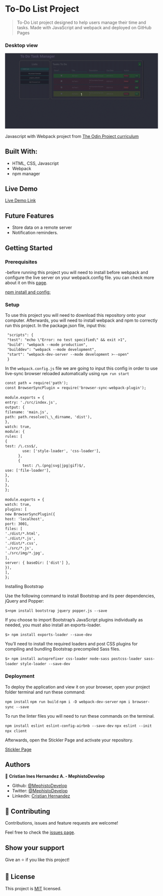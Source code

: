 # To-Do List Project

> To-Do List project designed to help users manage their time and tasks. Made with JavaScript and webpack and deployed on GitHub Pages

### Desktop view

![screenshot](./screenshottodo.gif)

Javascript with Webpack project from [The Odin Project curriculum](https://www.theodinproject.com/courses/javascript/lessons/todo-list)

## Built With:

- HTML, CSS, Javascript
- Webpack
- npm manager

## Live Demo

[Live Demo Link](https://mephistodevelop.github.io/ToDo-List/)

## Future Features

- Store data on a remote server
- Notification reminders.

## Getting Started

### Prerequisites

-before running this project you will need to install before webpack and configure the live server on your webpack.config file. you can check more about it on this [page](https://webpack.js.org/guides/installation/).

[npm install and config: ](https://docs.npmjs.com/cli/install)

### Setup

To use this project you will need to download this repository onto your computer. Afterwards, you will need to install webpack and npm to correctly run this project. In the package.json file, input this:

```
 "scripts": {
 "test": "echo \"Error: no test specified\" && exit >1",
 "build": "webpack --mode production",
 "builddev": "webpack --mode development",
 "start": "webpack-dev-server --mode development >--open"
 }
```

In the `webpack.config.js` file we are going to input this config in order to use live-sync browser reloaded automatically using `npm run start`

```
const path = require('path');
const BrowserSyncPlugin = require('browser-sync-webpack-plugin');

module.exports = {
entry: './src/index.js',
output: {
filename: 'main.js',
path: path.resolve(\_\_dirname, 'dist'),
},
watch: true,
module: {
rules: [
{
test: /\.css$/,
        use: ['style-loader', 'css-loader'],
      },
      {
        test: /\.(png|svg|jpg|gif)$/,
use: ['file-loader'],
},
],
},
};

module.exports = {
watch: true,
plugins: [
new BrowserSyncPlugin({
host: 'localhost',
port: 3001,
files: [
'./dist/*.html',
'./dist/*.js',
'./dist/*.css',
'./src/*.js',
'./src/img/*.jpg',
],
server: { baseDir: ['dist'] },
}),
],
};
```



Installing Bootstrap

Use the following command to install Bootstrap and its peer dependencies, jQuery and Popper:

`$>npm install bootstrap jquery popper.js --save`

If you choose to import Bootstrap’s JavaScript plugins individually as needed, you must also install an exports-loader.

`$> npm install exports-loader --save-dev`

You’ll need to install the required loaders and post CSS plugins for compiling and bundling Bootstrap precompiled Sass files.

`$> npm install autoprefixer css-loader node-sass postcss-loader sass-loader style-loader --save-dev`

### Deployment

To deploy the application and view it on your browser, open your project folder terminal and run these command:

`npm install`
`npm run build`
`npm i -D webpack-dev-server`
`npm i browser-sync --save`

To run the linter files you will need to run these commands on the terminal.

`npm install eslint eslint-config-airbnb --save-dev`
`npx eslint --init`
`npx client`

Afterwards, open the Stickler Page and activate your repository.

[Stickler Page](https://stickler-ci.com/) 

## Authors

👤 **Cristian Ines Hernandez A. - MephistoDevelop**

- Github: [@MephistoDevelop](https://github.com/MephistoDevelop)
- Twitter: [@MephistoDevelop](https://twitter.com/MephistoDevelop)
- Linkedin: [Cristian Hernandez](https://www.linkedin.com/in/cristian-hernandez1992/)

## 🤝 Contributing

Contributions, issues and feature requests are welcome!

Feel free to check the [issues page](issues/).

## Show your support

Give an ⭐️ if you like this project!

## 📝 License

This project is [MIT](lic.url) licensed.
